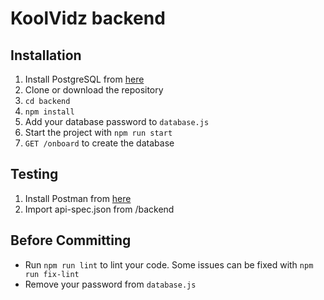 # KoolVidz backend

## Installation

 1. Install PostgreSQL from [here](https://www.postgresql.org/download/)
 2. Clone or download the repository
 3. `cd backend`
 4. `npm install`
 5. Add your database password to `database.js`
 6. Start the project with `npm run start`
 7. `GET /onboard` to create the database

## Testing

 1. Install Postman from [here](https://www.postman.com/downloads/)
 2. Import api-spec.json from /backend

## Before Committing

 - Run `npm run lint` to lint your code. Some issues can be fixed with `npm run fix-lint`
 - Remove your password from `database.js`
